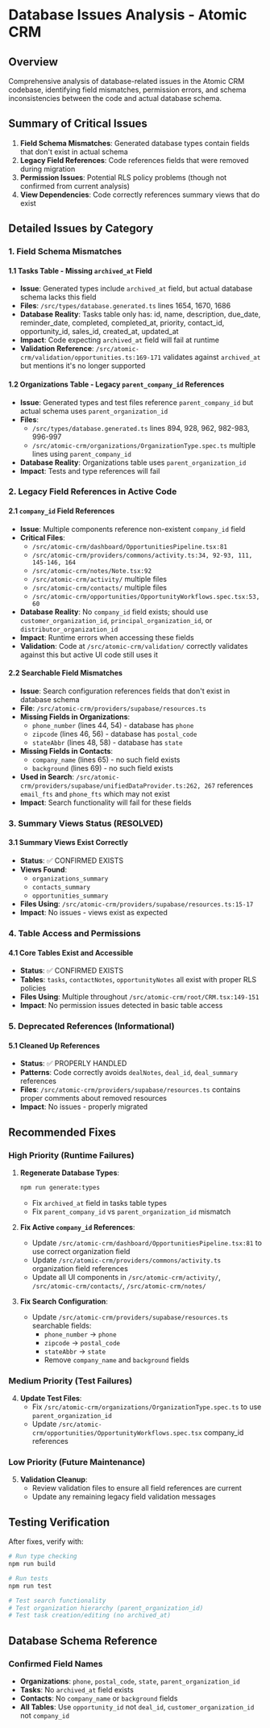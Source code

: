 # Database Issues Analysis - Atomic CRM

## Overview

Comprehensive analysis of database-related issues in the Atomic CRM codebase, identifying field mismatches, permission errors, and schema inconsistencies between the code and actual database schema.

## Summary of Critical Issues

1. **Field Schema Mismatches**: Generated database types contain fields that don't exist in actual schema
2. **Legacy Field References**: Code references fields that were removed during migration
3. **Permission Issues**: Potential RLS policy problems (though not confirmed from current analysis)
4. **View Dependencies**: Code correctly references summary views that do exist

## Detailed Issues by Category

### 1. Field Schema Mismatches

#### 1.1 Tasks Table - Missing `archived_at` Field
- **Issue**: Generated types include `archived_at` field, but actual database schema lacks this field
- **Files**: `/src/types/database.generated.ts` lines 1654, 1670, 1686
- **Database Reality**: Tasks table only has: id, name, description, due_date, reminder_date, completed, completed_at, priority, contact_id, opportunity_id, sales_id, created_at, updated_at
- **Impact**: Code expecting `archived_at` field will fail at runtime
- **Validation Reference**: `/src/atomic-crm/validation/opportunities.ts:169-171` validates against `archived_at` but mentions it's no longer supported

#### 1.2 Organizations Table - Legacy `parent_company_id` References
- **Issue**: Generated types and test files reference `parent_company_id` but actual schema uses `parent_organization_id`
- **Files**:
  - `/src/types/database.generated.ts` lines 894, 928, 962, 982-983, 996-997
  - `/src/atomic-crm/organizations/OrganizationType.spec.ts` multiple lines using `parent_company_id`
- **Database Reality**: Organizations table uses `parent_organization_id`
- **Impact**: Tests and type references will fail

### 2. Legacy Field References in Active Code

#### 2.1 `company_id` Field References
- **Issue**: Multiple components reference non-existent `company_id` field
- **Critical Files**:
  - `/src/atomic-crm/dashboard/OpportunitiesPipeline.tsx:81`
  - `/src/atomic-crm/providers/commons/activity.ts:34, 92-93, 111, 145-146, 164`
  - `/src/atomic-crm/notes/Note.tsx:92`
  - `/src/atomic-crm/activity/` multiple files
  - `/src/atomic-crm/contacts/` multiple files
  - `/src/atomic-crm/opportunities/OpportunityWorkflows.spec.tsx:53, 60`
- **Database Reality**: No `company_id` field exists; should use `customer_organization_id`, `principal_organization_id`, or `distributor_organization_id`
- **Impact**: Runtime errors when accessing these fields
- **Validation**: Code at `/src/atomic-crm/validation/` correctly validates against this but active UI code still uses it

#### 2.2 Searchable Field Mismatches
- **Issue**: Search configuration references fields that don't exist in database schema
- **File**: `/src/atomic-crm/providers/supabase/resources.ts`
- **Missing Fields in Organizations**:
  - `phone_number` (lines 44, 54) - database has `phone`
  - `zipcode` (lines 46, 56) - database has `postal_code`
  - `stateAbbr` (lines 48, 58) - database has `state`
- **Missing Fields in Contacts**:
  - `company_name` (lines 65) - no such field exists
  - `background` (lines 69) - no such field exists
- **Used in Search**: `/src/atomic-crm/providers/supabase/unifiedDataProvider.ts:262, 267` references `email_fts` and `phone_fts` which may not exist
- **Impact**: Search functionality will fail for these fields

### 3. Summary Views Status (RESOLVED)

#### 3.1 Summary Views Exist Correctly
- **Status**: ✅ CONFIRMED EXISTS
- **Views Found**:
  - `organizations_summary`
  - `contacts_summary`
  - `opportunities_summary`
- **Files Using**: `/src/atomic-crm/providers/supabase/resources.ts:15-17`
- **Impact**: No issues - views exist as expected

### 4. Table Access and Permissions

#### 4.1 Core Tables Exist and Accessible
- **Status**: ✅ CONFIRMED EXISTS
- **Tables**: `tasks`, `contactNotes`, `opportunityNotes` all exist with proper RLS policies
- **Files Using**: Multiple throughout `/src/atomic-crm/root/CRM.tsx:149-151`
- **Impact**: No permission issues detected in basic table access

### 5. Deprecated References (Informational)

#### 5.1 Cleaned Up References
- **Status**: ✅ PROPERLY HANDLED
- **Patterns**: Code correctly avoids `dealNotes`, `deal_id`, `deal_summary` references
- **Files**: `/src/atomic-crm/providers/supabase/resources.ts` contains proper comments about removed resources
- **Impact**: No issues - properly migrated

## Recommended Fixes

### High Priority (Runtime Failures)

1. **Regenerate Database Types**:
   ```bash
   npm run generate:types
   ```
   - Fix `archived_at` field in tasks table types
   - Fix `parent_company_id` vs `parent_organization_id` mismatch

2. **Fix Active `company_id` References**:
   - Update `/src/atomic-crm/dashboard/OpportunitiesPipeline.tsx:81` to use correct organization field
   - Update `/src/atomic-crm/providers/commons/activity.ts` organization field references
   - Update all UI components in `/src/atomic-crm/activity/`, `/src/atomic-crm/contacts/`, `/src/atomic-crm/notes/`

3. **Fix Search Configuration**:
   - Update `/src/atomic-crm/providers/supabase/resources.ts` searchable fields:
     - `phone_number` → `phone`
     - `zipcode` → `postal_code`
     - `stateAbbr` → `state`
     - Remove `company_name` and `background` fields

### Medium Priority (Test Failures)

4. **Update Test Files**:
   - Fix `/src/atomic-crm/organizations/OrganizationType.spec.ts` to use `parent_organization_id`
   - Update `/src/atomic-crm/opportunities/OpportunityWorkflows.spec.tsx` company_id references

### Low Priority (Future Maintenance)

5. **Validation Cleanup**:
   - Review validation files to ensure all field references are current
   - Update any remaining legacy field validation messages

## Testing Verification

After fixes, verify with:
```bash
# Run type checking
npm run build

# Run tests
npm run test

# Test search functionality
# Test organization hierarchy (parent_organization_id)
# Test task creation/editing (no archived_at)
```

## Database Schema Reference

### Confirmed Field Names
- **Organizations**: `phone`, `postal_code`, `state`, `parent_organization_id`
- **Tasks**: No `archived_at` field exists
- **Contacts**: No `company_name` or `background` fields
- **All Tables**: Use `opportunity_id` not `deal_id`, `customer_organization_id` not `company_id`
